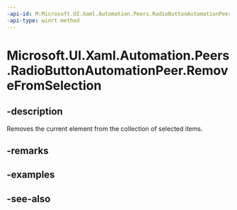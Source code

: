 ```yaml
---
-api-id: M:Microsoft.UI.Xaml.Automation.Peers.RadioButtonAutomationPeer.RemoveFromSelection
-api-type: winrt method
---
```


<!-- Method syntax
public void RemoveFromSelection()
-->

# Microsoft.UI.Xaml.Automation.Peers.RadioButtonAutomationPeer.RemoveFromSelection

## -description
Removes the current element from the collection of selected items.

## -remarks

## -examples

## -see-also
